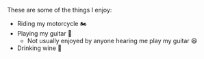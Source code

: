 These are some of the things I enjoy:
- Riding my motorcycle 🏍️
- Playing my guitar 🎸
  - Not usually enjoyed by anyone hearing me play my guitar 😆
- Drinking wine 🍷
